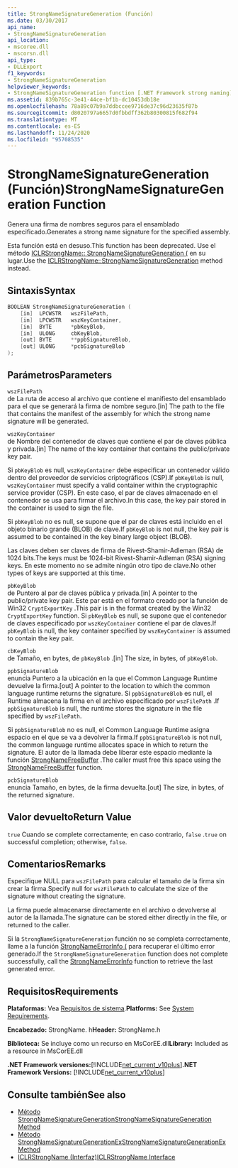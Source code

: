 ```yaml
---
title: StrongNameSignatureGeneration (Función)
ms.date: 03/30/2017
api_name:
- StrongNameSignatureGeneration
api_location:
- mscoree.dll
- mscorsn.dll
api_type:
- DLLExport
f1_keywords:
- StrongNameSignatureGeneration
helpviewer_keywords:
- StrongNameSignatureGeneration function [.NET Framework strong naming]
ms.assetid: 839b765c-3e41-44ce-bf1b-dc10453db18e
ms.openlocfilehash: 78a89c07b9a7ddbccee9716de37c96d23635f87b
ms.sourcegitcommit: d8020797a6657d0fbbdff362b80300815f682f94
ms.translationtype: MT
ms.contentlocale: es-ES
ms.lasthandoff: 11/24/2020
ms.locfileid: "95708535"
---
```

# <a name="strongnamesignaturegeneration-function"></a><span data-ttu-id="355cc-102">StrongNameSignatureGeneration (Función)</span><span class="sxs-lookup"><span data-stu-id="355cc-102">StrongNameSignatureGeneration Function</span></span>

<span data-ttu-id="355cc-103">Genera una firma de nombres seguros para el ensamblado especificado.</span><span class="sxs-lookup"><span data-stu-id="355cc-103">Generates a strong name signature for the specified assembly.</span></span>  
  
 <span data-ttu-id="355cc-104">Esta función está en desuso.</span><span class="sxs-lookup"><span data-stu-id="355cc-104">This function has been deprecated.</span></span> <span data-ttu-id="355cc-105">Use el método [ICLRStrongName:: StrongNameSignatureGeneration (](../hosting/iclrstrongname-strongnamesignaturegeneration-method.md) en su lugar.</span><span class="sxs-lookup"><span data-stu-id="355cc-105">Use the [ICLRStrongName::StrongNameSignatureGeneration](../hosting/iclrstrongname-strongnamesignaturegeneration-method.md) method instead.</span></span>  
  
## <a name="syntax"></a><span data-ttu-id="355cc-106">Sintaxis</span><span class="sxs-lookup"><span data-stu-id="355cc-106">Syntax</span></span>  
  
```cpp  
BOOLEAN StrongNameSignatureGeneration (
    [in]  LPCWSTR   wszFilePath,  
    [in]  LPCWSTR   wszKeyContainer,  
    [in]  BYTE      *pbKeyBlob,  
    [in]  ULONG     cbKeyBlob,  
    [out] BYTE      **ppbSignatureBlob,  
    [out] ULONG     *pcbSignatureBlob  
);  
```  
  
## <a name="parameters"></a><span data-ttu-id="355cc-107">Parámetros</span><span class="sxs-lookup"><span data-stu-id="355cc-107">Parameters</span></span>  

 `wszFilePath`  
 <span data-ttu-id="355cc-108">de La ruta de acceso al archivo que contiene el manifiesto del ensamblado para el que se generará la firma de nombre seguro.</span><span class="sxs-lookup"><span data-stu-id="355cc-108">[in] The path to the file that contains the manifest of the assembly for which the strong name signature will be generated.</span></span>  
  
 `wszKeyContainer`  
 <span data-ttu-id="355cc-109">de Nombre del contenedor de claves que contiene el par de claves pública y privada.</span><span class="sxs-lookup"><span data-stu-id="355cc-109">[in] The name of the key container that contains the public/private key pair.</span></span>  
  
 <span data-ttu-id="355cc-110">Si `pbKeyBlob` es null, `wszKeyContainer` debe especificar un contenedor válido dentro del proveedor de servicios criptográficos (CSP).</span><span class="sxs-lookup"><span data-stu-id="355cc-110">If `pbKeyBlob` is null, `wszKeyContainer` must specify a valid container within the cryptographic service provider (CSP).</span></span> <span data-ttu-id="355cc-111">En este caso, el par de claves almacenado en el contenedor se usa para firmar el archivo.</span><span class="sxs-lookup"><span data-stu-id="355cc-111">In this case, the key pair stored in the container is used to sign the file.</span></span>  
  
 <span data-ttu-id="355cc-112">Si `pbKeyBlob` no es null, se supone que el par de claves está incluido en el objeto binario grande (BLOB) de clave.</span><span class="sxs-lookup"><span data-stu-id="355cc-112">If `pbKeyBlob` is not null, the key pair is assumed to be contained in the key binary large object (BLOB).</span></span>  
  
 <span data-ttu-id="355cc-113">Las claves deben ser claves de firma de Rivest-Shamir-Adleman (RSA) de 1024 bits.</span><span class="sxs-lookup"><span data-stu-id="355cc-113">The keys must be 1024-bit Rivest-Shamir-Adleman (RSA) signing keys.</span></span> <span data-ttu-id="355cc-114">En este momento no se admite ningún otro tipo de clave.</span><span class="sxs-lookup"><span data-stu-id="355cc-114">No other types of keys are supported at this time.</span></span>  
  
 `pbKeyBlob`  
 <span data-ttu-id="355cc-115">de Puntero al par de claves pública y privada.</span><span class="sxs-lookup"><span data-stu-id="355cc-115">[in] A pointer to the public/private key pair.</span></span> <span data-ttu-id="355cc-116">Este par está en el formato creado por la función de Win32 `CryptExportKey` .</span><span class="sxs-lookup"><span data-stu-id="355cc-116">This pair is in the format created by the Win32 `CryptExportKey` function.</span></span> <span data-ttu-id="355cc-117">Si `pbKeyBlob` es null, se supone que el contenedor de claves especificado por `wszKeyContainer` contiene el par de claves.</span><span class="sxs-lookup"><span data-stu-id="355cc-117">If `pbKeyBlob` is null, the key container specified by `wszKeyContainer` is assumed to contain the key pair.</span></span>  
  
 `cbKeyBlob`  
 <span data-ttu-id="355cc-118">de Tamaño, en bytes, de `pbKeyBlob` .</span><span class="sxs-lookup"><span data-stu-id="355cc-118">[in] The size, in bytes, of `pbKeyBlob`.</span></span>  
  
 `ppbSignatureBlob`  
 <span data-ttu-id="355cc-119">enuncia Puntero a la ubicación en la que el Common Language Runtime devuelve la firma.</span><span class="sxs-lookup"><span data-stu-id="355cc-119">[out] A pointer to the location to which the common language runtime returns the signature.</span></span> <span data-ttu-id="355cc-120">Si `ppbSignatureBlob` es null, el Runtime almacena la firma en el archivo especificado por `wszFilePath` .</span><span class="sxs-lookup"><span data-stu-id="355cc-120">If `ppbSignatureBlob` is null, the runtime stores the signature in the file specified by `wszFilePath`.</span></span>  
  
 <span data-ttu-id="355cc-121">Si `ppbSignatureBlob` no es null, el Common Language Runtime asigna espacio en el que se va a devolver la firma.</span><span class="sxs-lookup"><span data-stu-id="355cc-121">If `ppbSignatureBlob` is not null, the common language runtime allocates space in which to return the signature.</span></span> <span data-ttu-id="355cc-122">El autor de la llamada debe liberar este espacio mediante la función [StrongNameFreeBuffer](strongnamefreebuffer-function.md) .</span><span class="sxs-lookup"><span data-stu-id="355cc-122">The caller must free this space using the [StrongNameFreeBuffer](strongnamefreebuffer-function.md) function.</span></span>  
  
 `pcbSignatureBlob`  
 <span data-ttu-id="355cc-123">enuncia Tamaño, en bytes, de la firma devuelta.</span><span class="sxs-lookup"><span data-stu-id="355cc-123">[out] The size, in bytes, of the returned signature.</span></span>  
  
## <a name="return-value"></a><span data-ttu-id="355cc-124">Valor devuelto</span><span class="sxs-lookup"><span data-stu-id="355cc-124">Return Value</span></span>  

 <span data-ttu-id="355cc-125">`true` Cuando se complete correctamente; en caso contrario, `false` .</span><span class="sxs-lookup"><span data-stu-id="355cc-125">`true` on successful completion; otherwise, `false`.</span></span>  
  
## <a name="remarks"></a><span data-ttu-id="355cc-126">Comentarios</span><span class="sxs-lookup"><span data-stu-id="355cc-126">Remarks</span></span>  

 <span data-ttu-id="355cc-127">Especifique NULL para `wszFilePath` para calcular el tamaño de la firma sin crear la firma.</span><span class="sxs-lookup"><span data-stu-id="355cc-127">Specify null for `wszFilePath` to calculate the size of the signature without creating the signature.</span></span>  
  
 <span data-ttu-id="355cc-128">La firma puede almacenarse directamente en el archivo o devolverse al autor de la llamada.</span><span class="sxs-lookup"><span data-stu-id="355cc-128">The signature can be stored either directly in the file, or returned to the caller.</span></span>  
  
 <span data-ttu-id="355cc-129">Si la `StrongNameSignatureGeneration` función no se completa correctamente, llame a la función [StrongNameErrorInfo (](strongnameerrorinfo-function.md) para recuperar el último error generado.</span><span class="sxs-lookup"><span data-stu-id="355cc-129">If the `StrongNameSignatureGeneration` function does not complete successfully, call the [StrongNameErrorInfo](strongnameerrorinfo-function.md) function to retrieve the last generated error.</span></span>  
  
## <a name="requirements"></a><span data-ttu-id="355cc-130">Requisitos</span><span class="sxs-lookup"><span data-stu-id="355cc-130">Requirements</span></span>  

 <span data-ttu-id="355cc-131">**Plataformas:** Vea [Requisitos de sistema](../../get-started/system-requirements.md).</span><span class="sxs-lookup"><span data-stu-id="355cc-131">**Platforms:** See [System Requirements](../../get-started/system-requirements.md).</span></span>  
  
 <span data-ttu-id="355cc-132">**Encabezado:** StrongName. h</span><span class="sxs-lookup"><span data-stu-id="355cc-132">**Header:** StrongName.h</span></span>  
  
 <span data-ttu-id="355cc-133">**Biblioteca:** Se incluye como un recurso en MsCorEE.dll</span><span class="sxs-lookup"><span data-stu-id="355cc-133">**Library:** Included as a resource in MsCorEE.dll</span></span>  
  
 <span data-ttu-id="355cc-134">**.NET Framework versiones:**[!INCLUDE[net_current_v10plus](../../../../includes/net-current-v10plus-md.md)]</span><span class="sxs-lookup"><span data-stu-id="355cc-134">**.NET Framework Versions:** [!INCLUDE[net_current_v10plus](../../../../includes/net-current-v10plus-md.md)]</span></span>  
  
## <a name="see-also"></a><span data-ttu-id="355cc-135">Consulte también</span><span class="sxs-lookup"><span data-stu-id="355cc-135">See also</span></span>

- [<span data-ttu-id="355cc-136">Método StrongNameSignatureGeneration</span><span class="sxs-lookup"><span data-stu-id="355cc-136">StrongNameSignatureGeneration Method</span></span>](../hosting/iclrstrongname-strongnamesignaturegeneration-method.md)
- [<span data-ttu-id="355cc-137">Método StrongNameSignatureGenerationEx</span><span class="sxs-lookup"><span data-stu-id="355cc-137">StrongNameSignatureGenerationEx Method</span></span>](../hosting/iclrstrongname-strongnamesignaturegenerationex-method.md)
- [<span data-ttu-id="355cc-138">ICLRStrongName (Interfaz)</span><span class="sxs-lookup"><span data-stu-id="355cc-138">ICLRStrongName Interface</span></span>](../hosting/iclrstrongname-interface.md)
